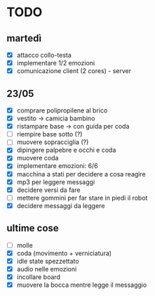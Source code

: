 # TODO

## martedì
- [x] attacco collo-testa
- [x] implementare 1/2 emozioni
- [x] comunicazione client (2 cores) - server

## 23/05
- [x] comprare polipropilene al brico
- [x] vestito -> camicia bambino
- [x] ristampare base -> con guida per coda
- [ ] riempire base sotto (?)
- [ ] muovere sopracciglia (?)
- [x] dipingere palpebre e occhi e coda
- [x] muovere coda
- [x] implementare emozioni: 6/6
- [x] macchina a stati per decidere a cosa reagire
- [x] mp3 per leggere messaggi
- [x] decidere versi da fare
- [ ] mettere gommini per far stare in piedi il robot
- [x] decidere messaggi da leggere

## ultime cose
- [ ] molle
- [x] coda (movimento + verniciatura)
- [x] idle state spezzettato
- [x] audio nelle emozioni
- [x] incollare board
- [x] muovere la bocca mentre legge il messaggio